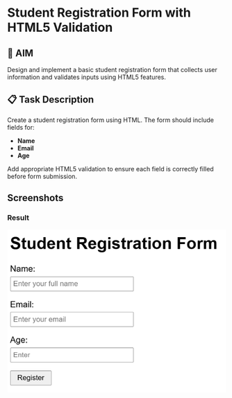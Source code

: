 # Student Registration Form with HTML5 Validation

## 🎯 AIM
Design and implement a basic student registration form that collects user information and validates inputs using HTML5 features.

## 📋 Task Description
Create a student registration form using HTML. The form should include fields for:

- **Name**
- **Email**
- **Age**

Add appropriate HTML5 validation to ensure each field is correctly filled before form submission.

## Screenshots
### 
### Result
![Alt Text](result.png)
